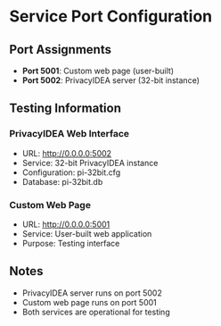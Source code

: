 # Service Port Configuration

## Port Assignments

- **Port 5001**: Custom web page (user-built)
- **Port 5002**: PrivacyIDEA server (32-bit instance)

## Testing Information

### PrivacyIDEA Web Interface
- URL: http://0.0.0.0:5002
- Service: 32-bit PrivacyIDEA instance
- Configuration: pi-32bit.cfg
- Database: pi-32bit.db

### Custom Web Page
- URL: http://0.0.0.0:5001
- Service: User-built web application
- Purpose: Testing interface

## Notes
- PrivacyIDEA server runs on port 5002
- Custom web page runs on port 5001
- Both services are operational for testing